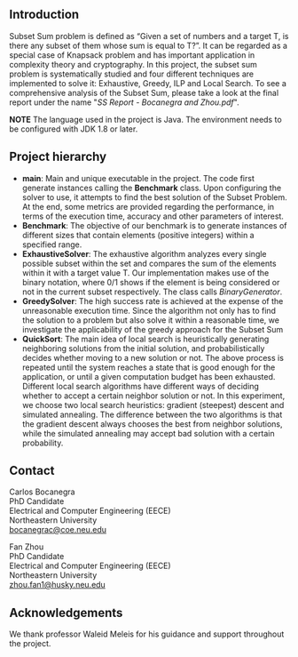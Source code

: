 ## Introduction

Subset Sum problem is defined as “Given a set of numbers and a target T, is there any subset of them whose sum is equal to T?”. It can be regarded as a special case of Knapsack problem and has important application in complexity theory and cryptography. In this project, the subset sum problem is systematically studied and four different techniques are implemented to solve it: Exhaustive, Greedy, ILP and Local Search. To see a comprehensive analysis of the Subset Sum, please take a look at the final report under the name "*SS Report - Bocanegra and Zhou.pdf*".

**NOTE** The language used in the project is Java. The environment needs to be configured with JDK 1.8 or later.

## Project hierarchy

- **main**: Main and unique executable in the project. The code first generate instances calling the **Benchmark** class. Upon configuring the solver to use, it attempts to find the best solution of the Subset Problem. At the end, some metrics are provided regarding the performance, in terms of the execution time, accuracy and other parameters of interest.
- **Benchmark**: The objective of our benchmark is to generate instances of different sizes that contain elements (positive integers) within a specified range. 
- **ExhaustiveSolver**: The exhaustive algorithm analyzes every single possible subset within the set and compares the sum of the elements within it with a target value T. Our implementation makes use of the binary notation, where 0/1 shows if the element is being considered or not in the current subset respectively. The class calls *BinaryGenerator*.
- **GreedySolver**: The high success rate is achieved at the expense of the unreasonable execution time. Since the algorithm not only has to find the solution to a problem but also solve it within a reasonable time, we investigate the applicability of the greedy approach for the Subset Sum
- **QuickSort**: The main idea of local search is heuristically generating neighboring solutions from the initial solution, and probabilistically decides whether moving to a new solution or not. The above process is repeated until the system reaches a state that is good enough for the application, or until a given computation budget has been exhausted. Different local search algorithms have different ways of deciding whether to accept a certain neighbor solution or not. In this experiment, we choose two local search heuristics: gradient (steepest) descent and simulated annealing. The difference between the two algorithms is that the gradient descent always chooses the best from neighbor solutions, while the simulated annealing may accept bad solution with a certain probability.

## Contact

Carlos Bocanegra  
PhD Candidate  
Electrical and Computer Engineering (EECE)  
Northeastern University  
bocanegrac@coe.neu.edu

Fan Zhou  
PhD Candidate  
Electrical and Computer Engineering (EECE)  
Northeastern University  
zhou.fan1@husky.neu.edu

## Acknowledgements

We thank professor Waleid Meleis for his guidance and support throughout the project. 